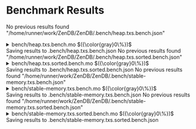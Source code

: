 # Benchmark Results


No previous results found "/home/runner/work/ZenDB/ZenDB/.bench/heap.txs.bench.json"

<details>

<summary>bench/heap.txs.bench.mo $({\color{gray}0\%})$</summary>

### Benchmarking zenDB with icrc3 txs

_Benchmarking the performance with 10k txs_


Instructions: ${\color{gray}0\\%}$
Heap: ${\color{gray}0\\%}$
Stable Memory: ${\color{gray}0\\%}$
Garbage Collection: ${\color{gray}0\\%}$


**Instructions**

|                                                                                                 | #heap no index | #heap 7 single field indexes | #heap 6 fully covered indexes |
| :---------------------------------------------------------------------------------------------- | -------------: | ---------------------------: | ----------------------------: |
| insert with no index                                                                            |    357_097_258 |                  357_098_218 |                   357_098_692 |
| create and populate indexes                                                                     |          3_266 |                3_474_511_827 |                 3_988_432_287 |
| clear collection entries and indexes                                                            |          8_253 |                       39_974 |                        41_138 |
| insert with indexes                                                                             |    357_292_583 |                2_048_696_880 |                 2_548_168_969 |
| query(): no filter (all txs)                                                                    |     28_214_241 |                   28_213_034 |                    28_215_046 |
| query(): single field (btype = '1mint')                                                         |    349_489_794 |                    6_345_598 |                     6_832_479 |
| query(): number range (250 < tx.amt <= 400)                                                     |    368_928_868 |                    4_806_043 |                     4_806_567 |
| query(): #And (btype='1burn' AND tx.amt>=750)                                                   |    361_537_010 |                   66_407_647 |                     3_656_030 |
| query(): #And (500_000<ts<=1_000_000 AND 200<amt<=600)                                          |    371_218_577 |                  135_791_978 |                   135_792_319 |
| query(): #Or (btype == '1xfer' OR '2xfer' OR '1mint')                                           |    504_443_381 |                   18_645_767 |                    19_919_598 |
| query(): #Or (btype == '1xfer' OR tx.amt >= 500)                                                |    459_603_870 |                   19_785_209 |                    20_209_490 |
| query(): #Or (btype == '1xfer' OR tx.amt >= 500 OR ts > 500_000)                                |    494_767_070 |                   26_504_453 |                    26_930_316 |
| query(): #Or (500_000<ts<=1_000_000 OR 200<amt<=600)                                            |    704_583_052 |                   23_442_860 |                    23_443_430 |
| query(): #Or (btype in ['1xfer', '1burn'] OR (tx.amt < 200 OR tx.amt >= 800))                   |    580_826_267 |                   22_266_180 |                    23_235_113 |
| query() -> principals[0] == tx.to.owner (is recipient)                                          |    405_411_316 |                    2_514_104 |                     2_647_082 |
| query() -> principals[0..10] == tx.to.owner (is recipient)                                      |  1_782_194_150 |                   27_611_843 |                    24_462_193 |
| query() -> all txs involving principals[0]                                                      |    784_686_126 |                    7_177_352 |                     7_298_402 |
| query() -> all txs involving principals[0..10]                                                  |  4_644_955_482 |                   72_314_952 |                    70_469_842 |
| update(): single operation -> #add amt += 100                                                   |  1_412_119_891 |                1_824_607_585 |                 2_483_343_492 |
| update(): multiple independent operations -> #add, #sub, #mul, #div on tx.amt                   |  1_977_651_195 |                2_390_262_520 |                 3_048_415_329 |
| update(): multiple nested operations -> #add, #sub, #mul, #div on tx.amt                        |  1_480_532_375 |                1_896_100_883 |                 2_553_274_450 |
| update(): multiple operations on multiple fields -> #add, #sub, #mul, #div on (tx.amt, ts, fee) |  1_875_080_105 |                2_996_635_605 |                 6_261_342_341 |
| replace() -> replace half the tx with new tx                                                    |    799_764_051 |                4_250_752_708 |                 5_191_354_290 |
| delete()                                                                                        |    315_379_260 |                1_799_066_154 |                 2_237_247_916 |


**Heap**

|                                                                                                 | #heap no index | #heap 7 single field indexes | #heap 6 fully covered indexes |
| :---------------------------------------------------------------------------------------------- | -------------: | ---------------------------: | ----------------------------: |
| insert with no index                                                                            |      18.76 MiB |                   -10.54 MiB |                    -12.18 MiB |
| create and populate indexes                                                                     |       9.89 KiB |                    11.54 MiB |                     12.02 MiB |
| clear collection entries and indexes                                                            |       10.2 KiB |                    10.31 KiB |                     10.31 KiB |
| insert with indexes                                                                             |     -12.88 MiB |                    14.88 MiB |                    -16.89 MiB |
| query(): no filter (all txs)                                                                    |     584.57 KiB |                   584.49 KiB |                    584.57 KiB |
| query(): single field (btype = '1mint')                                                         |      -7.98 MiB |                   175.05 KiB |                    201.25 KiB |
| query(): number range (250 < tx.amt <= 400)                                                     |      -5.06 MiB |                   145.57 KiB |                    145.57 KiB |
| query(): #And (btype='1burn' AND tx.amt>=750)                                                   |      23.06 MiB |                      4.1 MiB |                    168.59 KiB |
| query(): #And (500_000<ts<=1_000_000 AND 200<amt<=600)                                          |      -6.64 MiB |                   -19.58 MiB |                      8.32 MiB |
| query(): #Or (btype == '1xfer' OR '2xfer' OR '1mint')                                           |       2.78 MiB |                   490.34 KiB |                    558.91 KiB |
| query(): #Or (btype == '1xfer' OR tx.amt >= 500)                                                |       1.03 MiB |                   513.82 KiB |                    536.73 KiB |
| query(): #Or (btype == '1xfer' OR tx.amt >= 500 OR ts > 500_000)                                |       1.22 MiB |                   678.67 KiB |                    701.66 KiB |
| query(): #Or (500_000<ts<=1_000_000 OR 200<amt<=600)                                            |     -16.68 MiB |                   595.79 KiB |                    595.79 KiB |
| query(): #Or (btype in ['1xfer', '1burn'] OR (tx.amt < 200 OR tx.amt >= 800))                   |        7.6 MiB |                   653.87 KiB |                    706.52 KiB |
| query() -> principals[0] == tx.to.owner (is recipient)                                          |      -2.27 MiB |                     96.4 KiB |                     99.92 KiB |
| query() -> principals[0..10] == tx.to.owner (is recipient)                                      |      -4.02 MiB |                    821.9 KiB |                    781.09 KiB |
| query() -> all txs involving principals[0]                                                      |         -8 MiB |                   251.29 KiB |                    254.99 KiB |
| query() -> all txs involving principals[0..10]                                                  |       2.07 MiB |                     2.24 MiB |                      2.24 MiB |
| update(): single operation -> #add amt += 100                                                   |       6.85 MiB |                    -2.36 MiB |                      3.65 MiB |
| update(): multiple independent operations -> #add, #sub, #mul, #div on tx.amt                   |      11.78 MiB |                   -27.87 MiB |                       8.6 MiB |
| update(): multiple nested operations -> #add, #sub, #mul, #div on tx.amt                        |       9.02 MiB |                   -67.47 KiB |                       5.9 MiB |
| update(): multiple operations on multiple fields -> #add, #sub, #mul, #div on (tx.amt, ts, fee) |        4.8 MiB |                      1.2 MiB |                    -12.51 MiB |
| replace() -> replace half the tx with new tx                                                    |     -16.17 MiB |                     3.55 MiB |                   -682.39 KiB |
| delete()                                                                                        |       17.5 MiB |                      6.4 MiB |                      1.59 MiB |


**Garbage Collection**

|                                                                                                 | #heap no index | #heap 7 single field indexes | #heap 6 fully covered indexes |
| :---------------------------------------------------------------------------------------------- | -------------: | ---------------------------: | ----------------------------: |
| insert with no index                                                                            |            0 B |                     29.3 MiB |                     30.94 MiB |
| create and populate indexes                                                                     |            0 B |                   188.44 MiB |                    219.96 MiB |
| clear collection entries and indexes                                                            |            0 B |                          0 B |                           0 B |
| insert with indexes                                                                             |      31.64 MiB |                    92.85 MiB |                    155.97 MiB |
| query(): no filter (all txs)                                                                    |            0 B |                          0 B |                           0 B |
| query(): single field (btype = '1mint')                                                         |         30 MiB |                          0 B |                           0 B |
| query(): number range (250 < tx.amt <= 400)                                                     |      27.91 MiB |                          0 B |                           0 B |
| query(): #And (btype='1burn' AND tx.amt>=750)                                                   |            0 B |                          0 B |                           0 B |
| query(): #And (500_000<ts<=1_000_000 AND 200<amt<=600)                                          |         30 MiB |                    27.91 MiB |                           0 B |
| query(): #Or (btype == '1xfer' OR '2xfer' OR '1mint')                                           |         30 MiB |                          0 B |                           0 B |
| query(): #Or (btype == '1xfer' OR tx.amt >= 500)                                                |      27.91 MiB |                          0 B |                           0 B |
| query(): #Or (btype == '1xfer' OR tx.amt >= 500 OR ts > 500_000)                                |         30 MiB |                          0 B |                           0 B |
| query(): #Or (500_000<ts<=1_000_000 OR 200<amt<=600)                                            |      59.91 MiB |                          0 B |                           0 B |
| query(): #Or (btype in ['1xfer', '1burn'] OR (tx.amt < 200 OR tx.amt >= 800))                   |         30 MiB |                          0 B |                           0 B |
| query() -> principals[0] == tx.to.owner (is recipient)                                          |      27.91 MiB |                          0 B |                           0 B |
| query() -> principals[0..10] == tx.to.owner (is recipient)                                      |     123.91 MiB |                          0 B |                           0 B |
| query() -> all txs involving principals[0]                                                      |      59.91 MiB |                          0 B |                           0 B |
| query() -> all txs involving principals[0..10]                                                  |     315.91 MiB |                          0 B |                           0 B |
| update(): single operation -> #add amt += 100                                                   |      59.96 MiB |                    91.95 MiB |                    123.95 MiB |
| update(): multiple independent operations -> #add, #sub, #mul, #div on tx.amt                   |      91.97 MiB |                   154.39 MiB |                    155.92 MiB |
| update(): multiple nested operations -> #add, #sub, #mul, #div on tx.amt                        |      59.97 MiB |                    91.96 MiB |                    123.97 MiB |
| update(): multiple operations on multiple fields -> #add, #sub, #mul, #div on (tx.amt, ts, fee) |      91.98 MiB |                   155.98 MiB |                    347.93 MiB |
| replace() -> replace half the tx with new tx                                                    |       59.9 MiB |                   219.91 MiB |                     283.9 MiB |
| delete()                                                                                        |            0 B |                    92.82 MiB |                    125.59 MiB |


</details>
Saving results to .bench/heap.txs.bench.json
No previous results found "/home/runner/work/ZenDB/ZenDB/.bench/heap.txs.sorted.bench.json"

<details>

<summary>bench/heap.txs.sorted.bench.mo $({\color{gray}0\%})$</summary>

### Benchmarking zenDB with icrc3 txs

_Benchmarking the performance of sorted queries with 1k txs_


Instructions: ${\color{gray}0\\%}$
Heap: ${\color{gray}0\\%}$
Stable Memory: ${\color{gray}0\\%}$
Garbage Collection: ${\color{gray}0\\%}$


**Instructions**

|                                                                                                 | #heap no index (sorted by ts) | #heap 7 single field indexes (sorted by tx.amt) | #heap 6 fully covered indexes (sorted by ts) |
| :---------------------------------------------------------------------------------------------- | ----------------------------: | ----------------------------------------------: | -------------------------------------------: |
| insert with no index                                                                            |                   357_099_149 |                                     357_100_352 |                                  357_100_586 |
| create and populate indexes                                                                     |                         5_157 |                                   3_474_513_961 |                                3_988_434_181 |
| clear collection entries and indexes                                                            |                        10_144 |                                          42_108 |                                       43_032 |
| insert with indexes                                                                             |                   357_294_474 |                                   2_048_699_014 |                                2_548_170_863 |
| query(): no filter (all txs)                                                                    |                 5_729_502_194 |                                      26_377_235 |                                   26_383_869 |
| query(): single field (btype = '1mint')                                                         |                 1_176_764_768 |                                     347_821_076 |                                    7_073_384 |
| query(): number range (250 < tx.amt <= 400)                                                     |                   939_921_269 |                                       4_819_808 |                                  367_244_080 |
| query(): #And (btype='1burn' AND tx.amt>=750)                                                   |                   505_120_703 |                                      87_527_001 |                                   67_188_950 |
| query(): #And (500_000<ts<=1_000_000 AND 200<amt<=600)                                          |                 1_204_520_397 |                                     135_805_579 |                                  194_315_746 |
| query(): #Or (btype == '1xfer' OR '2xfer' OR '1mint')                                           |                 3_668_141_879 |                                   1_719_910_990 |                                  647_499_251 |
| query(): #Or (btype == '1xfer' OR tx.amt >= 500)                                                |                 3_627_957_215 |                                     865_915_405 |                                  823_009_783 |
| query(): #Or (btype == '1xfer' OR tx.amt >= 500 OR ts > 500_000)                                |                 4_821_041_111 |                                   1_912_221_185 |                                1_564_556_232 |
| query(): #Or (500_000<ts<=1_000_000 OR 200<amt<=600)                                            |                 5_952_134_683 |                                     845_915_602 |                                  962_617_864 |
| query(): #Or (btype in ['1xfer', '1burn'] OR (tx.amt < 200 OR tx.amt >= 800))                   |                 3_780_049_252 |                                   1_521_146_409 |                                1_820_260_100 |
| query() -> principals[0] == tx.to.owner (is recipient)                                          |                   416_105_539 |                                      14_372_041 |                                    2_887_168 |
| query() -> principals[0..10] == tx.to.owner (is recipient)                                      |                 2_230_475_225 |                                     624_445_295 |                                  320_026_157 |
| query() -> all txs involving principals[0]                                                      |                   845_707_771 |                                      75_588_546 |                                   33_619_688 |
| query() -> all txs involving principals[0..10]                                                  |                 6_113_998_324 |                                   2_404_511_605 |                                1_489_556_594 |
| update(): single operation -> #add amt += 100                                                   |                 1_412_121_782 |                                   1_824_609_719 |                                2_483_345_386 |
| update(): multiple independent operations -> #add, #sub, #mul, #div on tx.amt                   |                 1_977_653_086 |                                   2_390_264_654 |                                3_048_417_469 |
| update(): multiple nested operations -> #add, #sub, #mul, #div on tx.amt                        |                 1_480_534_266 |                                   1_896_103_017 |                                2_553_276_344 |
| update(): multiple operations on multiple fields -> #add, #sub, #mul, #div on (tx.amt, ts, fee) |                 1_875_081_996 |                                   2_996_637_739 |                                6_261_344_235 |
| replace() -> replace half the tx with new tx                                                    |                   799_765_759 |                                   4_250_754_846 |                                5_191_355_900 |
| delete()                                                                                        |                   315_381_151 |                                   1_799_067_165 |                                2_237_251_344 |


**Heap**

|                                                                                                 | #heap no index (sorted by ts) | #heap 7 single field indexes (sorted by tx.amt) | #heap 6 fully covered indexes (sorted by ts) |
| :---------------------------------------------------------------------------------------------- | ----------------------------: | ----------------------------------------------: | -------------------------------------------: |
| insert with no index                                                                            |                     18.76 MiB |                                      -10.54 MiB |                                   -12.18 MiB |
| create and populate indexes                                                                     |                      9.89 KiB |                                       11.54 MiB |                                    12.02 MiB |
| clear collection entries and indexes                                                            |                      10.2 KiB |                                       10.31 KiB |                                    10.31 KiB |
| insert with indexes                                                                             |                    -12.88 MiB |                                       14.88 MiB |                                   -16.89 MiB |
| query(): no filter (all txs)                                                                    |                     10.12 MiB |                                      548.71 KiB |                                   549.27 KiB |
| query(): single field (btype = '1mint')                                                         |                    -17.89 MiB |                                          22 MiB |                                   219.27 KiB |
| query(): number range (250 < tx.amt <= 400)                                                     |                     -1.22 MiB |                                      145.97 KiB |                                    -7.18 MiB |
| query(): #And (btype='1burn' AND tx.amt>=750)                                                   |                      4.18 MiB |                                        5.53 MiB |                                   -25.85 MiB |
| query(): #And (500_000<ts<=1_000_000 AND 200<amt<=600)                                          |                     15.79 MiB |                                        8.32 MiB |                                   -18.08 MiB |
| query(): #Or (btype == '1xfer' OR '2xfer' OR '1mint')                                           |                     11.67 MiB |                                      -15.72 MiB |                                     9.99 MiB |
| query(): #Or (btype == '1xfer' OR tx.amt >= 500)                                                |                      8.01 MiB |                                       -6.05 MiB |                                    -8.98 MiB |
| query(): #Or (btype == '1xfer' OR tx.amt >= 500 OR ts > 500_000)                                |                     19.01 MiB |                                       -4.78 MiB |                                     5.38 MiB |
| query(): #Or (500_000<ts<=1_000_000 OR 200<amt<=600)                                            |                      -7.1 MiB |                                       -7.77 MiB |                                  -361.48 KiB |
| query(): #Or (btype in ['1xfer', '1burn'] OR (tx.amt < 200 OR tx.amt >= 800))                   |                    -13.05 MiB |                                        3.38 MiB |                                    21.59 MiB |
| query() -> principals[0] == tx.to.owner (is recipient)                                          |                     -3.69 MiB |                                      857.91 KiB |                                   117.81 KiB |
| query() -> principals[0..10] == tx.to.owner (is recipient)                                      |                     -7.88 MiB |                                        8.04 MiB |                                    -8.55 MiB |
| query() -> all txs involving principals[0]                                                      |                     -4.17 MiB |                                        4.53 MiB |                                     1.92 MiB |
| query() -> all txs involving principals[0..10]                                                  |                     -1.71 MiB |                                       -8.09 MiB |                                  -424.63 KiB |
| update(): single operation -> #add amt += 100                                                   |                      6.86 MiB |                                       -2.36 MiB |                                     3.66 MiB |
| update(): multiple independent operations -> #add, #sub, #mul, #div on tx.amt                   |                     11.79 MiB |                                        2.55 MiB |                                   -23.39 MiB |
| update(): multiple nested operations -> #add, #sub, #mul, #div on tx.amt                        |                      9.03 MiB |                                      -56.77 KiB |                                      5.9 MiB |
| update(): multiple operations on multiple fields -> #add, #sub, #mul, #div on (tx.amt, ts, fee) |                      4.81 MiB |                                        1.21 MiB |                                    -12.5 MiB |
| replace() -> replace half the tx with new tx                                                    |                     13.58 MiB |                                      -27.39 MiB |                                   -10.66 KiB |
| delete()                                                                                        |                      17.5 MiB |                                         6.4 MiB |                                     1.59 MiB |


**Garbage Collection**

|                                                                                                 | #heap no index (sorted by ts) | #heap 7 single field indexes (sorted by tx.amt) | #heap 6 fully covered indexes (sorted by ts) |
| :---------------------------------------------------------------------------------------------- | ----------------------------: | ----------------------------------------------: | -------------------------------------------: |
| insert with no index                                                                            |                           0 B |                                        29.3 MiB |                                    30.94 MiB |
| create and populate indexes                                                                     |                           0 B |                                      188.44 MiB |                                   219.96 MiB |
| clear collection entries and indexes                                                            |                           0 B |                                             0 B |                                          0 B |
| insert with indexes                                                                             |                     31.64 MiB |                                       92.85 MiB |                                   155.97 MiB |
| query(): no filter (all txs)                                                                    |                    347.91 MiB |                                             0 B |                                          0 B |
| query(): single field (btype = '1mint')                                                         |                     91.91 MiB |                                             0 B |                                          0 B |
| query(): number range (250 < tx.amt <= 400)                                                     |                     59.91 MiB |                                             0 B |                                       30 MiB |
| query(): #And (btype='1burn' AND tx.amt>=750)                                                   |                     27.91 MiB |                                             0 B |                                       30 MiB |
| query(): #And (500_000<ts<=1_000_000 AND 200<amt<=600)                                          |                     59.91 MiB |                                             0 B |                                       30 MiB |
| query(): #Or (btype == '1xfer' OR '2xfer' OR '1mint')                                           |                    219.91 MiB |                                      123.91 MiB |                                       30 MiB |
| query(): #Or (btype == '1xfer' OR tx.amt >= 500)                                                |                    219.91 MiB |                                       59.91 MiB |                                    59.91 MiB |
| query(): #Or (btype == '1xfer' OR tx.amt >= 500 OR ts > 500_000)                                |                    283.91 MiB |                                      123.91 MiB |                                    91.91 MiB |
| query(): #Or (500_000<ts<=1_000_000 OR 200<amt<=600)                                            |                    379.91 MiB |                                       59.91 MiB |                                    59.91 MiB |
| query(): #Or (btype in ['1xfer', '1burn'] OR (tx.amt < 200 OR tx.amt >= 800))                   |                    251.68 MiB |                                       91.91 MiB |                                    91.91 MiB |
| query() -> principals[0] == tx.to.owner (is recipient)                                          |                        30 MiB |                                             0 B |                                          0 B |
| query() -> principals[0..10] == tx.to.owner (is recipient)                                      |                    155.91 MiB |                                          30 MiB |                                    27.91 MiB |
| query() -> all txs involving principals[0]                                                      |                     59.91 MiB |                                             0 B |                                          0 B |
| query() -> all txs involving principals[0..10]                                                  |                    411.91 MiB |                                      155.91 MiB |                                    91.91 MiB |
| update(): single operation -> #add amt += 100                                                   |                     59.96 MiB |                                       91.94 MiB |                                   123.94 MiB |
| update(): multiple independent operations -> #add, #sub, #mul, #div on tx.amt                   |                     91.97 MiB |                                      123.97 MiB |                                   187.91 MiB |
| update(): multiple nested operations -> #add, #sub, #mul, #div on tx.amt                        |                     59.95 MiB |                                       91.95 MiB |                                   123.96 MiB |
| update(): multiple operations on multiple fields -> #add, #sub, #mul, #div on (tx.amt, ts, fee) |                     91.97 MiB |                                      155.97 MiB |                                   347.92 MiB |
| replace() -> replace half the tx with new tx                                                    |                     30.15 MiB |                                      250.85 MiB |                                   283.25 MiB |
| delete()                                                                                        |                           0 B |                                       92.82 MiB |                                   125.59 MiB |


</details>
Saving results to .bench/heap.txs.sorted.bench.json
No previous results found "/home/runner/work/ZenDB/ZenDB/.bench/stable-memory.txs.bench.json"

<details>

<summary>bench/stable-memory.txs.bench.mo $({\color{gray}0\%})$</summary>

### Benchmarking zenDB with icrc3 txs

_Benchmarking the performance with 10k txs_


Instructions: ${\color{gray}0\\%}$
Heap: ${\color{gray}0\\%}$
Stable Memory: ${\color{gray}0\\%}$
Garbage Collection: ${\color{gray}0\\%}$


**Instructions**

|                                                                                                 | #stableMemory no index | #stableMemory 7 single field indexes | #stableMemory 6 fully covered indexes |
| :---------------------------------------------------------------------------------------------- | ---------------------: | -----------------------------------: | ------------------------------------: |
| insert with no index                                                                            |            445_816_796 |                          445_817_575 |                           445_818_417 |
| create and populate indexes                                                                     |                  3_621 |                        3_979_591_844 |                         4_515_808_444 |
| clear collection entries and indexes                                                            |                 78_933 |                              585_300 |                               597_363 |
| insert with indexes                                                                             |            447_566_575 |                        2_194_501_249 |                         2_718_620_787 |
| query(): no filter (all txs)                                                                    |            106_039_995 |                          106_040_957 |                           106_041_620 |
| query(): single field (btype = '1mint')                                                         |            443_304_852 |                           21_529_383 |                            21_873_318 |
| query(): number range (250 < tx.amt <= 400)                                                     |            459_122_220 |                           16_218_253 |                            16_219_141 |
| query(): #And (btype='1burn' AND tx.amt>=750)                                                   |            444_384_952 |                           82_802_418 |                             6_770_747 |
| query(): #And (500_000<ts<=1_000_000 AND 200<amt<=600)                                          |            466_302_785 |                          184_347_906 |                           184_348_615 |
| query(): #Or (btype == '1xfer' OR '2xfer' OR '1mint')                                           |            630_076_499 |                           66_656_401 |                            67_772_094 |
| query(): #Or (btype == '1xfer' OR tx.amt >= 500)                                                |            585_999_142 |                           69_205_915 |                            69_568_333 |
| query(): #Or (btype == '1xfer' OR tx.amt >= 500 OR ts > 500_000)                                |            636_110_313 |                           92_714_210 |                            93_076_676 |
| query(): #Or (500_000<ts<=1_000_000 OR 200<amt<=600)                                            |            918_452_275 |                           81_889_842 |                            81_890_597 |
| query(): #Or (btype in ['1xfer', '1burn'] OR (tx.amt < 200 OR tx.amt >= 800))                   |            706_884_768 |                           70_774_221 |                            71_494_546 |
| query() -> principals[0] == tx.to.owner (is recipient)                                          |            485_272_917 |                            2_615_618 |                             2_719_809 |
| query() -> principals[0..10] == tx.to.owner (is recipient)                                      |          1_871_016_374 |                           28_678_582 |                            29_469_320 |
| query() -> all txs involving principals[0]                                                      |            866_080_713 |                            7_851_951 |                             8_076_518 |
| query() -> all txs involving principals[0..10]                                                  |          4_749_041_512 |                           81_180_643 |                            83_642_956 |
| update(): single operation -> #add amt += 100                                                   |          1_642_539_555 |                        2_097_017_446 |                         2_779_504_288 |
| update(): multiple independent operations -> #add, #sub, #mul, #div on tx.amt                   |          2_207_506_816 |                        2_661_927_795 |                         3_354_132_862 |
| update(): multiple nested operations -> #add, #sub, #mul, #div on tx.amt                        |          1_709_747_856 |                        2_163_729_263 |                         2_855_395_908 |
| update(): multiple operations on multiple fields -> #add, #sub, #mul, #div on (tx.amt, ts, fee) |          2_120_226_235 |                        3_350_880_226 |                         6_707_674_131 |
| replace() -> replace half the tx with new tx                                                    |          1_061_467_957 |                        4_696_221_832 |                         5_679_958_448 |
| delete()                                                                                        |            414_366_849 |                        1_982_721_332 |                         2_432_090_786 |


**Heap**

|                                                                                                 | #stableMemory no index | #stableMemory 7 single field indexes | #stableMemory 6 fully covered indexes |
| :---------------------------------------------------------------------------------------------- | ---------------------: | -----------------------------------: | ------------------------------------: |
| insert with no index                                                                            |              -5.86 MiB |                            23.74 MiB |                             -7.95 MiB |
| create and populate indexes                                                                     |               9.89 KiB |                           -11.86 MiB |                             23.79 MiB |
| clear collection entries and indexes                                                            |              16.61 KiB |                            61.07 KiB |                             61.56 KiB |
| insert with indexes                                                                             |              -7.87 MiB |                            -6.23 MiB |                             -3.16 MiB |
| query(): no filter (all txs)                                                                    |               5.85 MiB |                             5.85 MiB |                              5.85 MiB |
| query(): single field (btype = '1mint')                                                         |              -3.16 MiB |                             1.16 MiB |                            -28.39 MiB |
| query(): number range (250 < tx.amt <= 400)                                                     |               29.1 MiB |                           923.86 KiB |                            -30.76 MiB |
| query(): #And (btype='1burn' AND tx.amt>=750)                                                   |               28.8 MiB |                           -24.38 MiB |                            384.35 KiB |
| query(): #And (500_000<ts<=1_000_000 AND 200<amt<=600)                                          |              -1.71 MiB |                            11.59 MiB |                             11.59 MiB |
| query(): #Or (btype == '1xfer' OR '2xfer' OR '1mint')                                           |             -20.12 MiB |                             3.68 MiB |                              3.74 MiB |
| query(): #Or (btype == '1xfer' OR tx.amt >= 500)                                                |                  6 MiB |                             3.78 MiB |                               3.8 MiB |
| query(): #Or (btype == '1xfer' OR tx.amt >= 500 OR ts > 500_000)                                |             -20.62 MiB |                             5.01 MiB |                              5.03 MiB |
| query(): #Or (500_000<ts<=1_000_000 OR 200<amt<=600)                                            |              -3.56 MiB |                             4.45 MiB |                              4.45 MiB |
| query(): #Or (btype in ['1xfer', '1burn'] OR (tx.amt < 200 OR tx.amt >= 800))                   |             -15.27 MiB |                             3.85 MiB |                              3.89 MiB |
| query() -> principals[0] == tx.to.owner (is recipient)                                          |             -495.8 KiB |                           131.35 KiB |                            135.62 KiB |
| query() -> principals[0..10] == tx.to.owner (is recipient)                                      |             478.47 KiB |                             1.32 MiB |                              1.35 MiB |
| query() -> all txs involving principals[0]                                                      |              -4.02 MiB |                           375.98 KiB |                             385.4 KiB |
| query() -> all txs involving principals[0..10]                                                  |               7.61 MiB |                             3.69 MiB |                               3.8 MiB |
| update(): single operation -> #add amt += 100                                                   |             -11.41 MiB |                           -17.11 MiB |                             24.92 MiB |
| update(): multiple independent operations -> #add, #sub, #mul, #div on tx.amt                   |              -6.47 MiB |                           -12.23 MiB |                              -2.8 MiB |
| update(): multiple nested operations -> #add, #sub, #mul, #div on tx.amt                        |              22.76 MiB |                           -14.97 MiB |                             -5.69 MiB |
| update(): multiple operations on multiple fields -> #add, #sub, #mul, #div on (tx.amt, ts, fee) |              18.77 MiB |                            -6.14 MiB |                             -2.21 MiB |
| replace() -> replace half the tx with new tx                                                    |              -1.96 MiB |                             3.58 MiB |                              5.91 MiB |
| delete()                                                                                        |              -6.32 MiB |                           -10.02 MiB |                              19.4 MiB |


**Garbage Collection**

|                                                                                                 | #stableMemory no index | #stableMemory 7 single field indexes | #stableMemory 6 fully covered indexes |
| :---------------------------------------------------------------------------------------------- | ---------------------: | -----------------------------------: | ------------------------------------: |
| insert with no index                                                                            |               29.6 MiB |                                  0 B |                             31.69 MiB |
| create and populate indexes                                                                     |                    0 B |                           253.59 MiB |                            253.57 MiB |
| clear collection entries and indexes                                                            |                    0 B |                                  0 B |                                   0 B |
| insert with indexes                                                                             |              31.66 MiB |                           125.57 MiB |                            157.57 MiB |
| query(): no filter (all txs)                                                                    |                    0 B |                                  0 B |                                   0 B |
| query(): single field (btype = '1mint')                                                         |              31.66 MiB |                                  0 B |                             29.57 MiB |
| query(): number range (250 < tx.amt <= 400)                                                     |                    0 B |                                  0 B |                             31.66 MiB |
| query(): #And (btype='1burn' AND tx.amt>=750)                                                   |                    0 B |                            29.57 MiB |                                   0 B |
| query(): #And (500_000<ts<=1_000_000 AND 200<amt<=600)                                          |              31.66 MiB |                                  0 B |                                   0 B |
| query(): #Or (btype == '1xfer' OR '2xfer' OR '1mint')                                           |              61.57 MiB |                                  0 B |                                   0 B |
| query(): #Or (btype == '1xfer' OR tx.amt >= 500)                                                |              31.66 MiB |                                  0 B |                                   0 B |
| query(): #Or (btype == '1xfer' OR tx.amt >= 500 OR ts > 500_000)                                |              61.57 MiB |                                  0 B |                                   0 B |
| query(): #Or (500_000<ts<=1_000_000 OR 200<amt<=600)                                            |              61.57 MiB |                                  0 B |                                   0 B |
| query(): #Or (btype in ['1xfer', '1burn'] OR (tx.amt < 200 OR tx.amt >= 800))                   |              61.57 MiB |                                  0 B |                                   0 B |
| query() -> principals[0] == tx.to.owner (is recipient)                                          |              31.66 MiB |                                  0 B |                                   0 B |
| query() -> principals[0..10] == tx.to.owner (is recipient)                                      |             125.57 MiB |                                  0 B |                                   0 B |
| query() -> all txs involving principals[0]                                                      |              61.57 MiB |                                  0 B |                                   0 B |
| query() -> all txs involving principals[0..10]                                                  |             317.57 MiB |                                  0 B |                                   0 B |
| update(): single operation -> #add amt += 100                                                   |              93.57 MiB |                           125.57 MiB |                            125.56 MiB |
| update(): multiple independent operations -> #add, #sub, #mul, #div on tx.amt                   |             125.56 MiB |                           157.56 MiB |                            189.56 MiB |
| update(): multiple nested operations -> #add, #sub, #mul, #div on tx.amt                        |              61.56 MiB |                           125.56 MiB |                            157.56 MiB |
| update(): multiple operations on multiple fields -> #add, #sub, #mul, #div on (tx.amt, ts, fee) |              93.55 MiB |                           189.54 MiB |                            381.53 MiB |
| replace() -> replace half the tx with new tx                                                    |              61.53 MiB |                           253.52 MiB |                            317.51 MiB |
| delete()                                                                                        |              31.62 MiB |                           125.55 MiB |                            125.57 MiB |


**Stable Memory**

|                                                                                                 | #stableMemory no index | #stableMemory 7 single field indexes | #stableMemory 6 fully covered indexes |
| :---------------------------------------------------------------------------------------------- | ---------------------: | -----------------------------------: | ------------------------------------: |
| insert with no index                                                                            |                    0 B |                                  0 B |                                   0 B |
| create and populate indexes                                                                     |                    0 B |                              224 MiB |                               224 MiB |
| clear collection entries and indexes                                                            |                    0 B |                                  0 B |                                   0 B |
| insert with indexes                                                                             |                    0 B |                                  0 B |                                   0 B |
| query(): no filter (all txs)                                                                    |                    0 B |                                  0 B |                                   0 B |
| query(): single field (btype = '1mint')                                                         |                    0 B |                                  0 B |                                   0 B |
| query(): number range (250 < tx.amt <= 400)                                                     |                    0 B |                                  0 B |                                   0 B |
| query(): #And (btype='1burn' AND tx.amt>=750)                                                   |                    0 B |                                  0 B |                                   0 B |
| query(): #And (500_000<ts<=1_000_000 AND 200<amt<=600)                                          |                    0 B |                                  0 B |                                   0 B |
| query(): #Or (btype == '1xfer' OR '2xfer' OR '1mint')                                           |                    0 B |                                  0 B |                                   0 B |
| query(): #Or (btype == '1xfer' OR tx.amt >= 500)                                                |                    0 B |                                  0 B |                                   0 B |
| query(): #Or (btype == '1xfer' OR tx.amt >= 500 OR ts > 500_000)                                |                    0 B |                                  0 B |                                   0 B |
| query(): #Or (500_000<ts<=1_000_000 OR 200<amt<=600)                                            |                    0 B |                                  0 B |                                   0 B |
| query(): #Or (btype in ['1xfer', '1burn'] OR (tx.amt < 200 OR tx.amt >= 800))                   |                    0 B |                                  0 B |                                   0 B |
| query() -> principals[0] == tx.to.owner (is recipient)                                          |                    0 B |                                  0 B |                                   0 B |
| query() -> principals[0..10] == tx.to.owner (is recipient)                                      |                    0 B |                                  0 B |                                   0 B |
| query() -> all txs involving principals[0]                                                      |                    0 B |                                  0 B |                                   0 B |
| query() -> all txs involving principals[0..10]                                                  |                    0 B |                                  0 B |                                   0 B |
| update(): single operation -> #add amt += 100                                                   |                    0 B |                                  0 B |                                   0 B |
| update(): multiple independent operations -> #add, #sub, #mul, #div on tx.amt                   |                    0 B |                                  0 B |                                   0 B |
| update(): multiple nested operations -> #add, #sub, #mul, #div on tx.amt                        |                    0 B |                                  0 B |                                   0 B |
| update(): multiple operations on multiple fields -> #add, #sub, #mul, #div on (tx.amt, ts, fee) |                    0 B |                                  0 B |                                   0 B |
| replace() -> replace half the tx with new tx                                                    |                    0 B |                                  0 B |                                   0 B |
| delete()                                                                                        |                    0 B |                                  0 B |                                   0 B |

</details>
Saving results to .bench/stable-memory.txs.bench.json
No previous results found "/home/runner/work/ZenDB/ZenDB/.bench/stable-memory.txs.sorted.bench.json"

<details>

<summary>bench/stable-memory.txs.sorted.bench.mo $({\color{gray}0\%})$</summary>

### Benchmarking zenDB with icrc3 txs

_Benchmarking the performance of sorted queries with 1k txs_


Instructions: ${\color{gray}0\\%}$
Heap: ${\color{gray}0\\%}$
Stable Memory: ${\color{gray}0\\%}$
Garbage Collection: ${\color{gray}0\\%}$


**Instructions**

|                                                                                                 | #stableMemory no index (sorted by ts) | #stableMemory 7 single field indexes (sorted by tx.amt) | #stableMemory 6 fully covered indexes (sorted by ts) |
| :---------------------------------------------------------------------------------------------- | ------------------------------------: | ------------------------------------------------------: | ---------------------------------------------------: |
| insert with no index                                                                            |                           445_819_584 |                                             445_820_605 |                                          445_821_206 |
| create and populate indexes                                                                     |                                 6_409 |                                           3_979_594_874 |                                        4_515_811_233 |
| clear collection entries and indexes                                                            |                                81_721 |                                                 588_330 |                                              600_152 |
| insert with indexes                                                                             |                           447_569_363 |                                           2_194_504_279 |                                        2_718_623_576 |
| query(): no filter (all txs)                                                                    |                         7_229_400_587 |                                             106_790_932 |                                          106_780_075 |
| query(): single field (btype = '1mint')                                                         |                         1_461_717_194 |                                             442_772_116 |                                           22_087_674 |
| query(): number range (250 < tx.amt <= 400)                                                     |                         1_170_939_667 |                                              16_232_914 |                                          458_588_697 |
| query(): #And (btype='1burn' AND tx.amt>=750)                                                   |                           621_366_358 |                                             110_755_745 |                                           83_399_199 |
| query(): #And (500_000<ts<=1_000_000 AND 200<amt<=600)                                          |                         1_505_945_542 |                                             184_362_586 |                                          251_743_749 |
| query(): #Or (btype == '1xfer' OR '2xfer' OR '1mint')                                           |                         4_577_720_938 |                                           2_153_335_693 |                                          850_227_184 |
| query(): #Or (btype == '1xfer' OR tx.amt >= 500)                                                |                         4_542_668_429 |                                           1_106_540_650 |                                        1_061_947_258 |
| query(): #Or (btype == '1xfer' OR tx.amt >= 500 OR ts > 500_000)                                |                         6_033_635_400 |                                           2_404_688_179 |                                        2_002_903_643 |
| query(): #Or (500_000<ts<=1_000_000 OR 200<amt<=600)                                            |                         7_464_444_353 |                                           1_091_267_832 |                                        1_243_192_062 |
| query(): #Or (btype in ['1xfer', '1burn'] OR (tx.amt < 200 OR tx.amt >= 800))                   |                         4_692_736_902 |                                           1_903_914_270 |                                        2_291_479_073 |
| query() -> principals[0] == tx.to.owner (is recipient)                                          |                           498_708_259 |                                              17_053_952 |                                            2_933_529 |
| query() -> principals[0..10] == tx.to.owner (is recipient)                                      |                         2_429_101_719 |                                             752_478_420 |                                          397_179_008 |
| query() -> all txs involving principals[0]                                                      |                           942_706_456 |                                              91_349_863 |                                           40_895_247 |
| query() -> all txs involving principals[0..10]                                                  |                         6_582_937_586 |                                           2_919_163_235 |                                        1_855_274_457 |
| update(): single operation -> #add amt += 100                                                   |                         1_642_542_143 |                                           2_097_020_493 |                                        2_779_507_302 |
| update(): multiple independent operations -> #add, #sub, #mul, #div on tx.amt                   |                         2_207_509_383 |                                           2_661_930_846 |                                        3_354_135_651 |
| update(): multiple nested operations -> #add, #sub, #mul, #div on tx.amt                        |                         1_709_750_844 |                                           2_163_732_055 |                                        2_855_398_714 |
| update(): multiple operations on multiple fields -> #add, #sub, #mul, #div on (tx.amt, ts, fee) |                         2_120_229_227 |                                           3_350_883_010 |                                        6_707_590_977 |
| replace() -> replace half the tx with new tx                                                    |                         1_061_470_745 |                                           4_696_224_862 |                                        5_679_961_525 |
| delete()                                                                                        |                           414_369_458 |                                           1_982_724_320 |                                        2_432_093_817 |


**Heap**

|                                                                                                 | #stableMemory no index (sorted by ts) | #stableMemory 7 single field indexes (sorted by tx.amt) | #stableMemory 6 fully covered indexes (sorted by ts) |
| :---------------------------------------------------------------------------------------------- | ------------------------------------: | ------------------------------------------------------: | ---------------------------------------------------: |
| insert with no index                                                                            |                             -5.86 MiB |                                               23.74 MiB |                                            -7.95 MiB |
| create and populate indexes                                                                     |                              9.89 KiB |                                              -11.86 MiB |                                            23.79 MiB |
| clear collection entries and indexes                                                            |                             16.61 KiB |                                               61.07 KiB |                                            61.56 KiB |
| insert with indexes                                                                             |                             -7.87 MiB |                                               -6.23 MiB |                                            -3.16 MiB |
| query(): no filter (all txs)                                                                    |                             14.86 MiB |                                              -25.78 MiB |                                             5.88 MiB |
| query(): single field (btype = '1mint')                                                         |                           -223.19 KiB |                                               -3.34 MiB |                                              1.2 MiB |
| query(): number range (250 < tx.amt <= 400)                                                     |                                13 MiB |                                              924.27 KiB |                                            -2.75 MiB |
| query(): #And (btype='1burn' AND tx.amt>=750)                                                   |                              10.5 MiB |                                              -24.58 MiB |                                             5.22 MiB |
| query(): #And (500_000<ts<=1_000_000 AND 200<amt<=600)                                          |                              2.82 MiB |                                               11.59 MiB |                                           -15.89 MiB |
| query(): #Or (btype == '1xfer' OR '2xfer' OR '1mint')                                           |                              8.25 MiB |                                               11.79 MiB |                                            -7.81 MiB |
| query(): #Or (btype == '1xfer' OR tx.amt >= 500)                                                |                              4.85 MiB |                                              -23.46 MiB |                                             5.53 MiB |
| query(): #Or (btype == '1xfer' OR tx.amt >= 500 OR ts > 500_000)                                |                              4.19 MiB |                                               -5.13 MiB |                                             1.48 MiB |
| query(): #Or (500_000<ts<=1_000_000 OR 200<amt<=600)                                            |                             -1.23 MiB |                                                7.14 MiB |                                            16.97 MiB |
| query(): #Or (btype in ['1xfer', '1burn'] OR (tx.amt < 200 OR tx.amt >= 800))                   |                             -16.6 MiB |                                               -4.54 MiB |                                            19.73 MiB |
| query() -> principals[0] == tx.to.owner (is recipient)                                          |                            382.77 KiB |                                              -28.53 MiB |                                           149.61 KiB |
| query() -> principals[0..10] == tx.to.owner (is recipient)                                      |                               4.1 MiB |                                               15.55 MiB |                                            -4.73 MiB |
| query() -> all txs involving principals[0]                                                      |                            898.63 KiB |                                                5.67 MiB |                                             2.48 MiB |
| query() -> all txs involving principals[0..10]                                                  |                             -3.27 MiB |                                               -5.81 MiB |                                            -8.52 MiB |
| update(): single operation -> #add amt += 100                                                   |                             20.59 MiB |                                              -17.11 MiB |                                            -7.08 MiB |
| update(): multiple independent operations -> #add, #sub, #mul, #div on tx.amt                   |                             25.53 MiB |                                              -12.23 MiB |                                             -2.8 MiB |
| update(): multiple nested operations -> #add, #sub, #mul, #div on tx.amt                        |                             -9.24 MiB |                                               17.03 MiB |                                            -5.69 MiB |
| update(): multiple operations on multiple fields -> #add, #sub, #mul, #div on (tx.amt, ts, fee) |                            -13.23 MiB |                                               25.86 MiB |                                            -2.21 MiB |
| replace() -> replace half the tx with new tx                                                    |                             -1.96 MiB |                                                3.58 MiB |                                           -26.09 MiB |
| delete()                                                                                        |                              25.3 MiB |                                              -10.02 MiB |                                            -12.6 MiB |


**Garbage Collection**

|                                                                                                 | #stableMemory no index (sorted by ts) | #stableMemory 7 single field indexes (sorted by tx.amt) | #stableMemory 6 fully covered indexes (sorted by ts) |
| :---------------------------------------------------------------------------------------------- | ------------------------------------: | ------------------------------------------------------: | ---------------------------------------------------: |
| insert with no index                                                                            |                              29.6 MiB |                                                     0 B |                                            31.69 MiB |
| create and populate indexes                                                                     |                                   0 B |                                              253.59 MiB |                                           253.57 MiB |
| clear collection entries and indexes                                                            |                                   0 B |                                                     0 B |                                                  0 B |
| insert with indexes                                                                             |                             31.66 MiB |                                              125.57 MiB |                                           157.57 MiB |
| query(): no filter (all txs)                                                                    |                            445.57 MiB |                                               31.66 MiB |                                                  0 B |
| query(): single field (btype = '1mint')                                                         |                             93.57 MiB |                                               31.66 MiB |                                                  0 B |
| query(): number range (250 < tx.amt <= 400)                                                     |                             61.57 MiB |                                                     0 B |                                            31.66 MiB |
| query(): #And (btype='1burn' AND tx.amt>=750)                                                   |                             29.57 MiB |                                               31.66 MiB |                                                  0 B |
| query(): #And (500_000<ts<=1_000_000 AND 200<amt<=600)                                          |                             93.57 MiB |                                                     0 B |                                            31.66 MiB |
| query(): #Or (btype == '1xfer' OR '2xfer' OR '1mint')                                           |                            285.57 MiB |                                              125.57 MiB |                                            61.57 MiB |
| query(): #Or (btype == '1xfer' OR tx.amt >= 500)                                                |                            285.57 MiB |                                               93.57 MiB |                                            61.57 MiB |
| query(): #Or (btype == '1xfer' OR tx.amt >= 500 OR ts > 500_000)                                |                            381.57 MiB |                                              157.57 MiB |                                           125.57 MiB |
| query(): #Or (500_000<ts<=1_000_000 OR 200<amt<=600)                                            |                            477.57 MiB |                                               61.57 MiB |                                            61.57 MiB |
| query(): #Or (btype in ['1xfer', '1burn'] OR (tx.amt < 200 OR tx.amt >= 800))                   |                            317.57 MiB |                                              125.57 MiB |                                           125.57 MiB |
| query() -> principals[0] == tx.to.owner (is recipient)                                          |                             31.66 MiB |                                               29.57 MiB |                                                  0 B |
| query() -> principals[0..10] == tx.to.owner (is recipient)                                      |                            157.57 MiB |                                               31.66 MiB |                                            29.57 MiB |
| query() -> all txs involving principals[0]                                                      |                             61.57 MiB |                                                     0 B |                                                  0 B |
| query() -> all txs involving principals[0..10]                                                  |                            445.57 MiB |                                              189.57 MiB |                                           125.57 MiB |
| update(): single operation -> #add amt += 100                                                   |                             61.57 MiB |                                              125.57 MiB |                                           157.56 MiB |
| update(): multiple independent operations -> #add, #sub, #mul, #div on tx.amt                   |                             93.56 MiB |                                              157.56 MiB |                                           189.56 MiB |
| update(): multiple nested operations -> #add, #sub, #mul, #div on tx.amt                        |                             93.56 MiB |                                               93.56 MiB |                                           157.56 MiB |
| update(): multiple operations on multiple fields -> #add, #sub, #mul, #div on (tx.amt, ts, fee) |                            125.55 MiB |                                              157.54 MiB |                                           381.53 MiB |
| replace() -> replace half the tx with new tx                                                    |                             61.53 MiB |                                              253.52 MiB |                                           349.51 MiB |
| delete()                                                                                        |                                   0 B |                                              125.55 MiB |                                           157.57 MiB |


**Stable Memory**

|                                                                                                 | #stableMemory no index (sorted by ts) | #stableMemory 7 single field indexes (sorted by tx.amt) | #stableMemory 6 fully covered indexes (sorted by ts) |
| :---------------------------------------------------------------------------------------------- | ------------------------------------: | ------------------------------------------------------: | ---------------------------------------------------: |
| insert with no index                                                                            |                                   0 B |                                                     0 B |                                                  0 B |
| create and populate indexes                                                                     |                                   0 B |                                                 224 MiB |                                              224 MiB |
| clear collection entries and indexes                                                            |                                   0 B |                                                     0 B |                                                  0 B |
| insert with indexes                                                                             |                                   0 B |                                                     0 B |                                                  0 B |
| query(): no filter (all txs)                                                                    |                                   0 B |                                                     0 B |                                                  0 B |
| query(): single field (btype = '1mint')                                                         |                                   0 B |                                                     0 B |                                                  0 B |
| query(): number range (250 < tx.amt <= 400)                                                     |                                   0 B |                                                     0 B |                                                  0 B |
| query(): #And (btype='1burn' AND tx.amt>=750)                                                   |                                   0 B |                                                     0 B |                                                  0 B |
| query(): #And (500_000<ts<=1_000_000 AND 200<amt<=600)                                          |                                   0 B |                                                     0 B |                                                  0 B |
| query(): #Or (btype == '1xfer' OR '2xfer' OR '1mint')                                           |                                   0 B |                                                     0 B |                                                  0 B |
| query(): #Or (btype == '1xfer' OR tx.amt >= 500)                                                |                                   0 B |                                                     0 B |                                                  0 B |
| query(): #Or (btype == '1xfer' OR tx.amt >= 500 OR ts > 500_000)                                |                                   0 B |                                                     0 B |                                                  0 B |
| query(): #Or (500_000<ts<=1_000_000 OR 200<amt<=600)                                            |                                   0 B |                                                     0 B |                                                  0 B |
| query(): #Or (btype in ['1xfer', '1burn'] OR (tx.amt < 200 OR tx.amt >= 800))                   |                                   0 B |                                                     0 B |                                                  0 B |
| query() -> principals[0] == tx.to.owner (is recipient)                                          |                                   0 B |                                                     0 B |                                                  0 B |
| query() -> principals[0..10] == tx.to.owner (is recipient)                                      |                                   0 B |                                                     0 B |                                                  0 B |
| query() -> all txs involving principals[0]                                                      |                                   0 B |                                                     0 B |                                                  0 B |
| query() -> all txs involving principals[0..10]                                                  |                                   0 B |                                                     0 B |                                                  0 B |
| update(): single operation -> #add amt += 100                                                   |                                   0 B |                                                     0 B |                                                  0 B |
| update(): multiple independent operations -> #add, #sub, #mul, #div on tx.amt                   |                                   0 B |                                                     0 B |                                                  0 B |
| update(): multiple nested operations -> #add, #sub, #mul, #div on tx.amt                        |                                   0 B |                                                     0 B |                                                  0 B |
| update(): multiple operations on multiple fields -> #add, #sub, #mul, #div on (tx.amt, ts, fee) |                                   0 B |                                                     0 B |                                                  0 B |
| replace() -> replace half the tx with new tx                                                    |                                   0 B |                                                     0 B |                                                  0 B |
| delete()                                                                                        |                                   0 B |                                                     0 B |                                                  0 B |

</details>
Saving results to .bench/stable-memory.txs.sorted.bench.json
